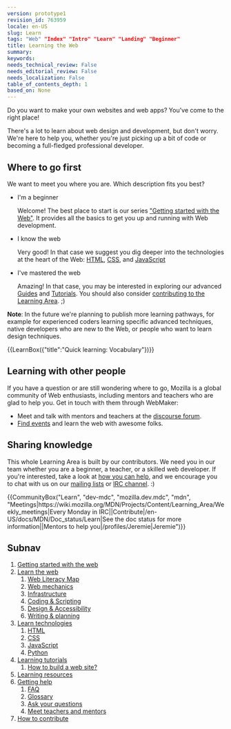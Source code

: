 ```yaml
---
version: prototype1
revision_id: 763959
locale: en-US
slug: Learn
tags: "Web" "Index" "Intro" "Learn" "Landing" "Beginner"
title: Learning the Web
summary: 
keywords: 
needs_technical_review: False
needs_editorial_review: False
needs_localization: False
table_of_contents_depth: 1
based_on: None
---
```

<div class="summary">
<p>Do you want to make your own websites and web apps? You've come to the right place!</p>
</div>

<p>There's a lot to learn about web design and development, but don't worry. We're here to help you, whether you're just picking up a bit of code or becoming a full-fledged professional developer.</p>

<h2 id="Where_to_go_first">Where to go first</h2>

<p>We want to meet you where you are. Which description fits you best?</p>

<ul class="card-grid">
 <li><span>I'm a beginner</span>

  <p>Welcome! The best place to start is our series <a href="/en-US/Learn/Getting_started_with_the_web">"Getting started with the Web"</a>. It provides all the basics to get you up and running with Web development.</p>
 </li>
 <li><span>I know the web</span>
  <p>Very good! In that case we suggest you dig deeper into the technologies at the heart of the Web: <a href="/en-US/docs/Learn/HTML">HTML</a>, <a href="/en-US/docs/Learn/CSS">CSS</a>, and <a href="/en-US/docs/Learn/JavaScript">JavaScript</a></p>
 </li>
 <li><span>I've mastered the web</span>
  <p>Amazing! In that case, you may be interested in exploring our advanced <a href="/en-US/docs/Web/Guide">Guides</a> and <a href="/en-US/docs/Web/Tutorials">Tutorials</a>. You should also consider <a href="/en-US/Learn/How_to_contribute">contributing to the Learning Area</a>. ;)</p>
 </li>
</ul>

<div class="note">
<p><strong>Note</strong>: In the future we're planning to publish more learning pathways, for example for experienced coders learning specific advanced techniques, native developers who are new to the Web, or people who want to learn design techniques.</p>
</div>

<p>{{LearnBox({"title":"Quick learning: Vocabulary"})}}</p>

<h2 id="Learning_with_other_people">Learning with other people</h2>

<p>If you have a question or are still wondering where to go, Mozilla is a global community of Web enthusiasts, including mentors and teachers who are glad to help you. Get in touch with them through WebMaker:</p>

<ul>
 <li>Meet and talk with mentors and teachers at the <a href="http://discourse.webmaker.org/" rel="external">discourse forum</a>.</li>
 <li><a href="https://events.webmaker.org/">Find events</a> and learn the web with awesome folks.</li>
</ul>

<h2 id="Sharing_knowledge">Sharing knowledge</h2>

<p>This whole Learning Area is built by our contributors. We need you in our team whether you are a beginner, a teacher, or a skilled web developer. If you're interested, take a look at <a href="/en-US/Learn/How_to_contribute">how you can help</a>, and we encourage you to chat with us on our <a href="/en-US/docs/MDN/Community#Join_our_mailing_lists">mailing lists</a> or <a href="/en-US/docs/MDN/Community#Get_into_IRC">IRC channel</a>. :)</p>

<p>{{CommunityBox("Learn", "dev-mdc", "mozilla.dev.mdc", "mdn", "Meetings|https://wiki.mozilla.org/MDN/Projects/Content/Learning_Area/Weekly_meetings|Every Monday in IRC||Contribute|/en-US/docs/MDN/Doc_status/Learn|See the doc status for more information||Mentors to help you|/profiles/Jeremie|Jeremie")}}</p>

<h2 id="Subnav">Subnav</h2>

<ol>
 <li><a href="/en-US/Learn/Getting_started_with_the_web">Getting started with the web</a></li>
 <li><a href="/en-US/Learn/Skills">Learn the web</a>
  <ol>
   <li><a href="https://webmaker.org/en-US/literacy" rel="external">Web Literacy Map</a></li>
   <li><a href="/en-US/Learn/Web_Mechanics">Web mechanics</a></li>
   <li><a href="/en-US/Learn/Infrastructure">Infrastructure</a></li>
   <li><a href="/en-US/Learn/Coding-Scripting">Coding &amp; Scripting</a></li>
   <li><a href="/en-US/Learn/Design_and_Accessibility">Design &amp; Accessibility</a></li>
   <li><a href="/en-US/Learn/Composing_for_the_web">Writing &amp; planning</a></li>
  </ol>
 </li>
 <li><a href="#">Learn technologies</a>
  <ol>
   <li><a href="/en-US/Learn/HTML">HTML</a></li>
   <li><a href="/en-US/Learn/CSS">CSS</a></li>
   <li><a href="/en-US/Learn/JavaScript">JavaScript</a></li>
   <li><a href="/en-US/Learn/Python">Python</a></li>
  </ol>
 </li>
 <li><a href="/en-US/Learn/tutorial">Learning tutorials</a>
  <ol>
   <li><a href="/en-US/Learn/tutorial/How_to_build_a_web_site">How to build a web site?</a></li>
  </ol>
 </li>
 <li><a href="http://weblitmapper.webmakerprototypes.org/">Learning resources</a></li>
 <li><a href="/en-US/Learn/help">Getting help</a>
  <ol>
   <li><a href="/en-US/Learn/FAQ">FAQ</a></li>
   <li><a href="/en-US/docs/Glossary">Glossary</a></li>
   <li><a href="http://discourse.webmakerprototypes.org/" rel="external">Ask your questions</a></li>
   <li><a href="https://events.webmaker.org/" rel="external">Meet teachers and mentors</a></li>
  </ol>
 </li>
 <li><a href="/en-US/Learn/How_to_contribute">How to contribute</a></li>
</ol>

